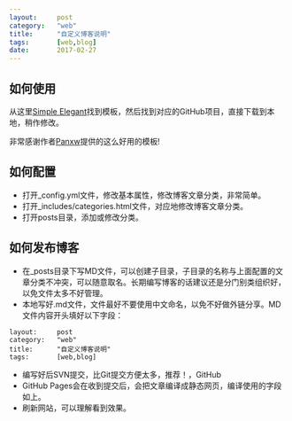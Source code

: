 ```yaml
---
layout: 	post
category:	"web"
title:		"自定义博客说明"
tags:		[web,blog]
date:		2017-02-27
---
```

## 如何使用
从这里[Simple Elegant](http://jekyllthemes.org/themes/simple-elegant/)找到模板，然后找到对应的GitHub项目，直接下载到本地，稍作修改。

非常感谢作者[Panxw](https://www.panxw.com/)提供的这么好用的模板!


## 如何配置
- 打开_config.yml文件，修改基本属性，修改博客文章分类，非常简单。
- 打开_includes/categories.html文件，对应地修改博客文章分类。
- 打开posts目录，添加或修改分类。

## 如何发布博客
- 在_posts目录下写MD文件，可以创建子目录，子目录的名称与上面配置的文章分类不冲突，可以随意取名。长期编写博客的话建议还是分门别类组织好，以免文件太多不好管理。
- 本地写好.md文件，文件最好不要使用中文命名，以免不好做外链分享。MD文件内容开头填好以下字段：
```
layout: 	post
category:	"web"
title:		"自定义博客说明"
tags:		[web,blog]
```
- 编写好后SVN提交，比Git提交方便太多，推荐！，GitHub
- GitHub Pages会在收到提交后，会把文章编译成静态网页，编译使用的字段如上。
- 刷新网站，可以理解看到效果。